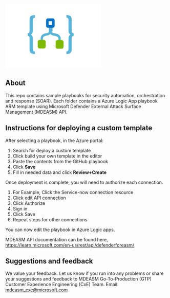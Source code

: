 <img src="logic_app_logo.png" alt="LogicApps Logo" width="300" height="200">

## About
This repo contains sample playbooks for security automation, orchestration and response (SOAR). Each folder contains a Azure Logic App playbook ARM template using Microsoft Defender External Attack Surface Management (MDEASM) API.

## Instructions for deploying a custom template
After selecting a playbook, in the Azure portal:
1. Search for deploy a custom template
2. Click build your own template in the editor
3. Paste the contents from the GitHub playbook 
4. Click **Save**
5. Fill in needed data and click **Review+Create**

Once deployment is complete, you will need to authorize each connection.
1. For Example, Click the Service-now connection resource
2. Click edit API connection
3. Click Authorize
4. Sign in
5. Click Save
6. Repeat steps for other connections

You can now edit the playbook in Azure Logic apps.

MDEASM API documentation can be found here, https://learn.microsoft.com/en-us/rest/api/defenderforeasm/

## Suggestions and feedback
We value your feedback. Let us know if you run into any problems or share your suggestions and feedback to MDEASM Go-To-Production (GTP) Customer Experience Engineering (CxE) Team. Email: mdeasm_cxe@microsoft.com
